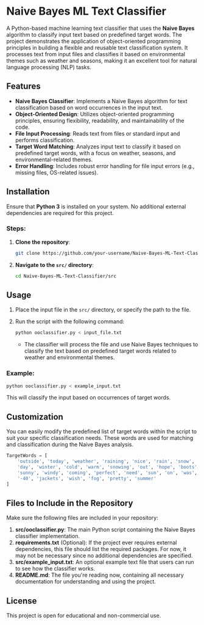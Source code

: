 
# Naive Bayes ML Text Classifier

A Python-based machine learning text classifier that uses the **Naive Bayes** algorithm to classify input text based on predefined target words. The project demonstrates the application of object-oriented programming principles in building a flexible and reusable text classification system. It processes text from input files and classifies it based on environmental themes such as weather and seasons, making it an excellent tool for natural language processing (NLP) tasks.

## Features

- **Naive Bayes Classifier**: Implements a Naive Bayes algorithm for text classification based on word occurrences in the input text.
- **Object-Oriented Design**: Utilizes object-oriented programming principles, ensuring flexibility, readability, and maintainability of the code.
- **File Input Processing**: Reads text from files or standard input and performs classification.
- **Target Word Matching**: Analyzes input text to classify it based on predefined target words, with a focus on weather, seasons, and environmental-related themes.
- **Error Handling**: Includes robust error handling for file input errors (e.g., missing files, OS-related issues).

## Installation

Ensure that **Python 3** is installed on your system. No additional external dependencies are required for this project.

### Steps:

1. **Clone the repository**:
   ```bash
   git clone https://github.com/your-username/Naive-Bayes-ML-Text-Classifier.git
   ```

2. **Navigate to the `src/` directory**:
   ```bash
   cd Naive-Bayes-ML-Text-Classifier/src
   ```

## Usage

1. Place the input file in the `src/` directory, or specify the path to the file.

2. Run the script with the following command:
   ```bash
   python ooclassifier.py < input_file.txt
   ```

   - The classifier will process the file and use Naive Bayes techniques to classify the text based on predefined target words related to weather and environmental themes.

### Example:

```bash
python ooclassifier.py < example_input.txt
```

This will classify the input based on occurrences of target words.

## Customization

You can easily modify the predefined list of target words within the script to suit your specific classification needs. These words are used for matching and classification during the Naive Bayes analysis.

```python
TargetWords = [
    'outside', 'today', 'weather', 'raining', 'nice', 'rain', 'snow',
    'day', 'winter', 'cold', 'warm', 'snowing', 'out', 'hope', 'boots',
    'sunny', 'windy', 'coming', 'perfect', 'need', 'sun', 'on', 'was',
    '-40', 'jackets', 'wish', 'fog', 'pretty', 'summer'
]
```

## Files to Include in the Repository

Make sure the following files are included in your repository:

1. **src/ooclassifier.py**: The main Python script containing the Naive Bayes classifier implementation.
2. **requirements.txt** (Optional): If the project ever requires external dependencies, this file should list the required packages. For now, it may not be necessary since no additional dependencies are specified.
3. **src/example_input.txt**: An optional example text file that users can run to see how the classifier works.
4. **README.md**: The file you're reading now, containing all necessary documentation for understanding and using the project.

## License

This project is open for educational and non-commercial use.
